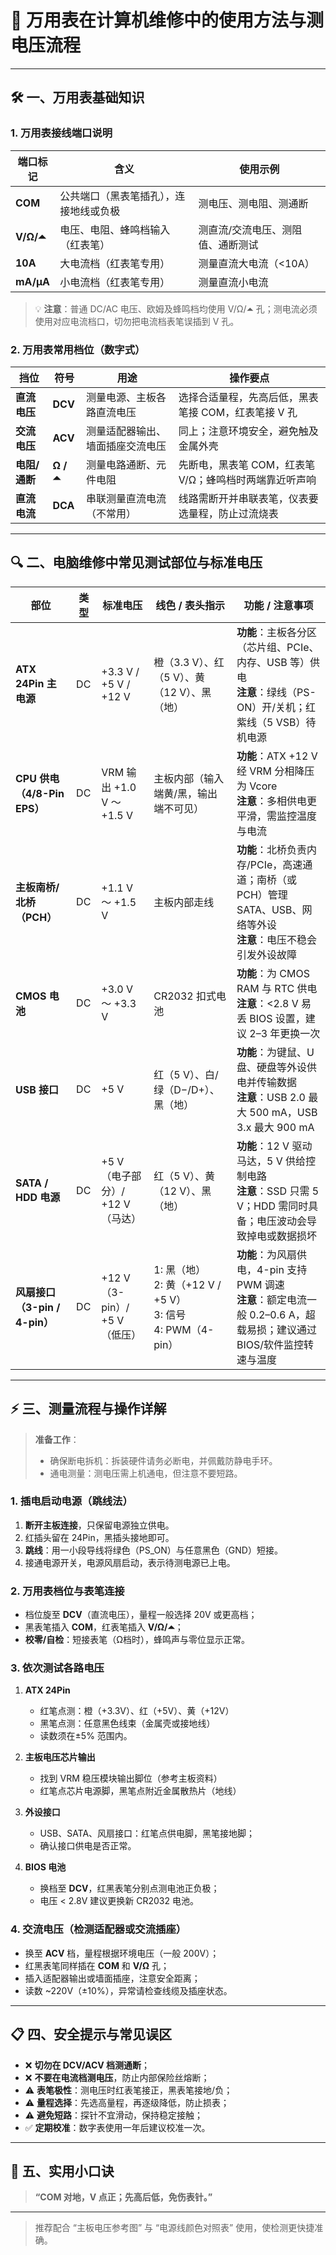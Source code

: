 # 🔧 万用表在计算机维修中的使用方法与测电压流程

---

## 🛠 一、万用表基础知识

### 1. 万用表接线端口说明

| 端口标记     | 含义                              | 使用示例                 |
|------------|---------------------------------|-----------------------|
| **COM**    | 公共端口（黑表笔插孔），连接地线或负极        | 测电压、测电阻、测通断         |
| **V/Ω/⏶**  | 电压、电阻、蜂鸣档输入（红表笔）          | 测直流/交流电压、测阻值、通断测试 |
| **10A**    | 大电流档（红表笔专用）              | 测量直流大电流（<10A）        |
| **mA/μA**  | 小电流档（红表笔专用）              | 测量直流小电流                |

> 💡 **注意**：普通 DC/AC 电压、欧姆及蜂鸣档均使用 V/Ω/⏶ 孔；测电流必须使用对应电流档口，切勿把电流档表笔误插到 V 孔。

### 2. 万用表常用档位（数字式）

| 挡位       | 符号          | 用途                       | 操作要点                                      |
|----------|-------------|--------------------------|---------------------------------------------|
| **直流电压** | **DCV**      | 测量电源、主板各路直流电压          | 选择合适量程，先高后低，黑表笔接 COM，红表笔接 V 孔         |
| **交流电压** | **ACV**      | 测量适配器输出、墙面插座交流电压       | 同上；注意环境安全，避免触及金属外壳             |
| **电阻/通断** | **Ω / ⏶**   | 测量电路通断、元件电阻        | 先断电，黑表笔 COM，红表笔 V/Ω；蜂鸣档时两端靠近听声响      |
| **直流电流** | **DCA**      | 串联测量直流电流（不常用）       | 线路需断开并串联表笔，仪表要选量程，防止过流烧表        |

---

## 🔍 二、电脑维修中常见测试部位与标准电压

| 部位                      | 类型  | 标准电压                   | 线色 / 表头指示                                               | 功能 / 注意事项                                                                        |
| ----------------------- | --- | ---------------------- | ------------------------------------------------------- | -------------------------------------------------------------------------------- |
| **ATX 24Pin 主电源**       | DC  | +3.3 V / +5 V / +12 V  | 橙（3.3 V）、红（5 V）、黄（12 V）、黑（地）                            | **功能**：主板各分区（芯片组、PCIe、内存、USB 等）供电<br>**注意**：绿线（PS-ON）开/关机；红紫线（5 VSB）待机电源         |
| **CPU 供电（4/8-Pin EPS）** | DC  | VRM 输出 +1.0 V ～ +1.5 V | 主板内部（输入端黄/黑，输出端不可见）                                     | **功能**：ATX +12 V 经 VRM 分相降压为 Vcore<br>**注意**：多相供电更平滑，需监控温度与电流                    |
| **主板南桥/北桥（PCH）**        | DC  | +1.1 V ～ +1.5 V        | 主板内部走线                                                  | **功能**：北桥负责内存/PCIe，高速通道；南桥（或 PCH）管理 SATA、USB、网络等外设<br>**注意**：电压不稳会引发外设故障         |
| **CMOS 电池**             | DC  | +3.0 V ～ +3.3 V        | CR2032 扣式电池                                             | **功能**：为 CMOS RAM 与 RTC 供电<br>**注意**：<2.8 V 易丢 BIOS 设置，建议 2–3 年更换一次              |
| **USB 接口**              | DC  | +5 V                   | 红（5 V）、白/绿（D−/D+）、黑（地）                                  | **功能**：为键鼠、U 盘、硬盘等外设供电并传输数据<br>**注意**：USB 2.0 最大 500 mA，USB 3.x 最大 900 mA        |
| **SATA / HDD 电源**       | DC  | +5 V（电子部分）/ +12 V（马达）  | 红（5 V）、黄（12 V）、黑（地）                                     | **功能**：12 V 驱动马达，5 V 供给控制电路<br>**注意**：SSD 只需 5 V；HDD 需同时具备；电压波动会导致掉电或数据损坏        |
| **风扇接口（3-pin / 4-pin）** | DC  | +12 V（3-pin）/ +5 V（低压） | 1: 黑（地）<br>2: 黄（+12 V / +5 V）<br>3: 信号<br>4: PWM（4-pin） | **功能**：为风扇供电，4-pin 支持 PWM 调速<br>**注意**：额定电流一般 0.2–0.6 A，超载易损；建议通过 BIOS/软件监控转速与温度 |


---

## ⚡ 三、测量流程与操作详解

> **准备工作**：
> - 确保断电拆机：拆装硬件请务必断电，并佩戴防静电手环。  
> - 通电测量：测电压需上机通电，但注意不要短路。

### 1. 插电启动电源（跳线法）

1. **断开主板连接**，只保留电源独立供电。  
2. 红插头留在 24Pin，黑插头接地即可。  
3. **跳线**：用一小段导线将绿色（PS_ON）与任意黑色（GND）短接。  
4. 接通电源开关，电源风扇启动，表示待测电源已上电。

### 2. 万用表档位与表笔连接

- 档位旋至 **DCV**（直流电压），量程一般选择 20V 或更高档；  
- 黑表笔插入 **COM**，红表笔插入 **V/Ω/⏶**；  
- **校零/自检**：短接表笔（Ω档时），蜂鸣声与零位显示正常。

### 3. 依次测试各路电压

1. **ATX 24Pin**  
   - 红笔点测：橙（+3.3V）、红（+5V）、黄（+12V）  
   - 黑笔点测：任意黑色线束（金属壳或接地线）  
   - 读数须在±5% 范围内。

2. **主板电压芯片输出**  
   - 找到 VRM 稳压模块输出脚位（参考主板资料）  
   - 红笔点芯片电源脚，黑笔点附近金属散热片（地线）  

3. **外设接口**  
   - USB、SATA、风扇接口：红笔点供电脚，黑笔接地脚；  
   - 确认接口供电是否正常。

4. **BIOS 电池**  
   - 换档至 **DCV**，红黑表笔分别点测电池正负极；  
   - 电压 < 2.8V 建议更换新 CR2032 电池。

### 4. 交流电压（检测适配器或交流插座）

- 换至 **ACV** 档，量程根据环境电压（一般 200V）；  
- 红黑表笔同样插在 **COM** 和 **V/Ω** 孔；  
- 插入适配器输出或墙面插座，注意安全距离；  
- 读数 ~220V（±10%），异常请检查线缆及插座状态。

---

## 📋 四、安全提示与常见误区

- ❌ **切勿在 DCV/ACV 档测通断**；  
- ❌ **不要在电流档测电压**，防止内部保险丝熔断；  
- ⚠ **表笔极性**：测电压时红表笔接正，黑表笔接地/负；  
- ⚠ **量程选择**：先选高量程，再逐级降低，防止损表；  
- ⚠ **避免短路**：探针不宜滑动，保持稳定接触；  
- ✅ **定期校准**：数字表使用一年后建议校准一次。

---

## 🧠 五、实用小口诀

> **“COM 对地，V 点正；先高后低，免伤表针。”**

---

> 推荐配合 “主板电压参考图” 与 “电源线颜色对照表” 使用，使检测更快捷准确。